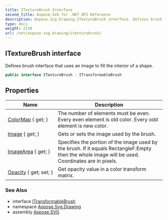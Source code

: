 ```yaml
---
title: ITextureBrush Interface
second_title: Aspose.SVG for .NET API Reference
description: Aspose.Svg.Drawing.ITextureBrush interface. Defines brush interface that uses an image to fill the interior of a shape
type: docs
weight: 2210
url: /net/aspose.svg.drawing/itexturebrush/
---
```

## ITextureBrush interface

Defines brush interface that uses an image to fill the interior of a shape.

```csharp
public interface ITextureBrush : ITransformableBrush
```

## Properties

| Name | Description |
| --- | --- |
| [ColorMap](../../aspose.svg.drawing/itexturebrush/colormap/) { get; } | The number of elements must be even. Every even element is old color. Every odd element is new color. |
| [Image](../../aspose.svg.drawing/itexturebrush/image/) { get; } | Gets or sets the image used by the brush. |
| [ImageArea](../../aspose.svg.drawing/itexturebrush/imagearea/) { get; } | Specifies the portion of the image used by the brush. If it equals RectangleF.Empty then the whole image will be used. Coordinates are in pixels. |
| [Opacity](../../aspose.svg.drawing/itexturebrush/opacity/) { get; set; } | Get opacity value in a color transform matrix. |

### See Also

* interface [ITransformableBrush](../itransformablebrush/)
* namespace [Aspose.Svg.Drawing](../../aspose.svg.drawing/)
* assembly [Aspose.SVG](../../)

